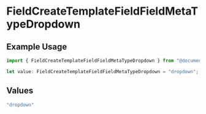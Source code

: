 # FieldCreateTemplateFieldFieldMetaTypeDropdown

## Example Usage

```typescript
import { FieldCreateTemplateFieldFieldMetaTypeDropdown } from "@documenso/sdk-typescript/models/operations";

let value: FieldCreateTemplateFieldFieldMetaTypeDropdown = "dropdown";
```

## Values

```typescript
"dropdown"
```